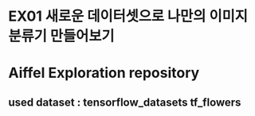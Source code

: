 # EX01 새로운 데이터셋으로 나만의 이미지 분류기 만들어보기
# Aiffel Exploration repository

## used dataset : tensorflow_datasets tf_flowers 